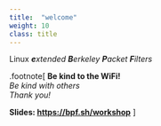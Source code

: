 ```yaml
---
title:  "welcome"
weight: 10
class: title
---
```


Linux <i><b>e</b>xtended <b>B</b>erkeley <b>P</b>acket <b>F</b>ilters</i>


.footnote[
**Be kind to the WiFi!**<br/>
*Be kind with others*<br/>
*Thank you!*

**Slides: https://bpf.sh/workshop**
]
